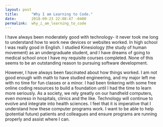 ```yaml
---
layout: post
title:      "Why I am Learning to Code."
date:       2018-09-23 22:08:47 -0400
permalink:  why_i_am_learning_to_code
---
```



I have always been moderately good with technology- it never took me long to understand how to work new devices or websites worked. In high school I was really good in English. I studied Kinesiology (the study of human movement) as an undergraduate student, and I have dreams of going to medical school once I have my requisite courses completed. None of this seems to be an outstanding reason to pursuing software development. 

However, I have always been fascinated about how things worked. I am not good enough with math to have studied engineering, and my major left me with no time for fun classes or a minor. I had been tinkering with some free online coding resources to build a foundation until I had the time to learn more seriously. As a society, we rely greatly on our handheld computers, even moreso in hospitals, clinics and the like. Technology will continue to evolve and integrate into health sciences. I feel that it is imperative that I understand how these computer programs work. I want to be able to help (potential future) patients and colleagues and ensure programs are running properly and assist where I can. 
